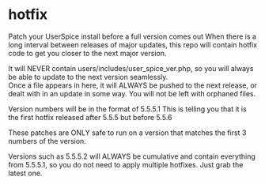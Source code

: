 # hotfix
Patch your UserSpice install before a full version comes out
When there is a long interval between releases of major updates, this repo will contain hotfix code to get you closer to the next major version.

It will NEVER contain users/includes/user_spice_ver.php, so you will always be able to update to the next version seamlessly.  
Once a file appears in here, it will ALWAYS be pushed to the next release, or dealt with in an update in some way. You will not be left with orphaned files.

Version numbers will be in the format of 5.5.5.1
This is telling you that it is the first hotfix released after 5.5.5 but before 5.5.6

These patches are ONLY safe to run on a version that matches the first 3 numbers of the version.

Versions such as 5.5.5.2 will ALWAYS be cumulative and contain everything from 5.5.5.1, so you do not need to apply multiple hotfixes.  Just grab the latest one.
